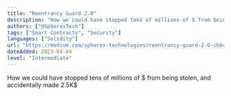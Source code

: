 ```yaml
---
title: "Reentrancy Guard 2.0"
description: "How we could have stopped tens of millions of $ from being stolen, and accidentally made 2.5K$"
authors: ["@SpherexTech"]
tags: ["Smart Contracts", "Security"]
languages: ["Solidity"]
url: "https://medium.com/spherex-technologies/reentrancy-guard-2-0-cbbc0be41634"
dateAdded: 2023-04-04
level: "Intermediate"
---
```


How we could have stopped tens of millions of $ from being stolen, and accidentally made 2.5K$